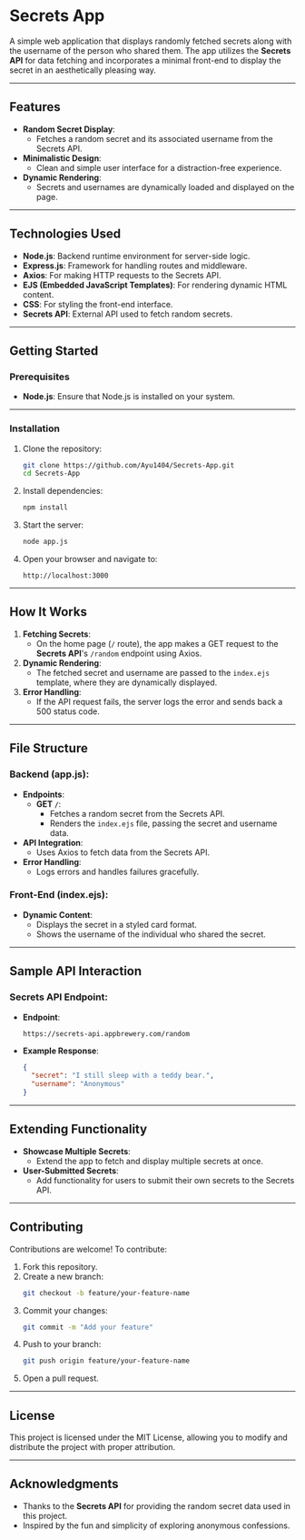 # **Secrets App**

A simple web application that displays randomly fetched secrets along with the username of the person who shared them. The app utilizes the **Secrets API** for data fetching and incorporates a minimal front-end to display the secret in an aesthetically pleasing way.

---

## **Features**
- **Random Secret Display**:
  - Fetches a random secret and its associated username from the Secrets API.
- **Minimalistic Design**:
  - Clean and simple user interface for a distraction-free experience.
- **Dynamic Rendering**:
  - Secrets and usernames are dynamically loaded and displayed on the page.

---

## **Technologies Used**
- **Node.js**: Backend runtime environment for server-side logic.
- **Express.js**: Framework for handling routes and middleware.
- **Axios**: For making HTTP requests to the Secrets API.
- **EJS (Embedded JavaScript Templates)**: For rendering dynamic HTML content.
- **CSS**: For styling the front-end interface.
- **Secrets API**: External API used to fetch random secrets.

---

## **Getting Started**

### **Prerequisites**
- **Node.js**: Ensure that Node.js is installed on your system.

---

### **Installation**
1. Clone the repository:
   ```bash
   git clone https://github.com/Ayu1404/Secrets-App.git
   cd Secrets-App
   ```

2. Install dependencies:
   ```bash
   npm install
   ```

3. Start the server:
   ```bash
   node app.js
   ```

4. Open your browser and navigate to:
   ```plaintext
   http://localhost:3000
   ```

---

## **How It Works**
1. **Fetching Secrets**:
   - On the home page (`/` route), the app makes a GET request to the **Secrets API**'s `/random` endpoint using Axios.
2. **Dynamic Rendering**:
   - The fetched secret and username are passed to the `index.ejs` template, where they are dynamically displayed.
3. **Error Handling**:
   - If the API request fails, the server logs the error and sends back a 500 status code.

---

## **File Structure**
### **Backend (app.js)**:
- **Endpoints**:
  - **GET `/`**:
    - Fetches a random secret from the Secrets API.
    - Renders the `index.ejs` file, passing the secret and username data.
- **API Integration**:
  - Uses Axios to fetch data from the Secrets API.
- **Error Handling**:
  - Logs errors and handles failures gracefully.

### **Front-End (index.ejs)**:
- **Dynamic Content**:
  - Displays the secret in a styled card format.
  - Shows the username of the individual who shared the secret.

---

## **Sample API Interaction**
### **Secrets API Endpoint**:
- **Endpoint**:
  ```plaintext
  https://secrets-api.appbrewery.com/random
  ```
- **Example Response**:
  ```json
  {
    "secret": "I still sleep with a teddy bear.",
    "username": "Anonymous"
  }
  ```

---

## **Extending Functionality**
- **Showcase Multiple Secrets**:
  - Extend the app to fetch and display multiple secrets at once.
- **User-Submitted Secrets**:
  - Add functionality for users to submit their own secrets to the Secrets API.

---

## **Contributing**
Contributions are welcome! To contribute:
1. Fork this repository.
2. Create a new branch:
   ```bash
   git checkout -b feature/your-feature-name
   ```
3. Commit your changes:
   ```bash
   git commit -m "Add your feature"
   ```
4. Push to your branch:
   ```bash
   git push origin feature/your-feature-name
   ```
5. Open a pull request.

---

## **License**
This project is licensed under the MIT License, allowing you to modify and distribute the project with proper attribution.

---

## **Acknowledgments**
- Thanks to the **Secrets API** for providing the random secret data used in this project.
- Inspired by the fun and simplicity of exploring anonymous confessions.
